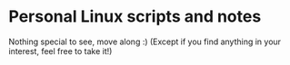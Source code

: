 # Personal Linux scripts and notes
Nothing special to see, move along :)
(Except if you find anything in your interest, feel free to take it!)
